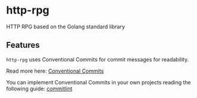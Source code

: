 # http-rpg
HTTP RPG based on the Golang standard library 

## Features 
`http-rpg` uses Conventional Commits for commit messages for readability. 

Read more here: [Conventional Commits](https://www.conventionalcommits.org/en/v1.0.0/)

You can implement Conventional Commits in your own projects reading the following guide: [commitlint](https://commitlint.js.org/#/guides-local-setup)
